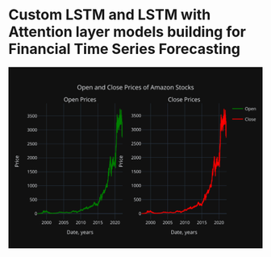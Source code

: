 # Custom LSTM and LSTM with Attention layer models building for Financial Time Series Forecasting
![Open and Close Prices of Amazon Stocks](https://github.com/mverbytska/Custom-LSTM-with-Attention-for-FTS/blob/main/docs/open_and_close.svg)
